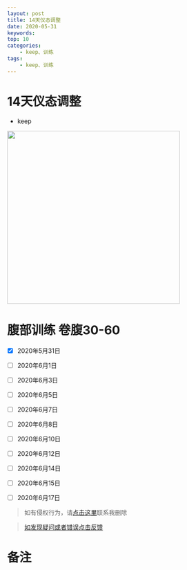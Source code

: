 ```yaml
---
layout: post
title: 14天仪态调整
date: 2020-05-31
keywords:
top: 10
categories:
    - keep、训练
tags:
    - keep、训练
---
```

# 14天仪态调整
- keep

<img src='https://cdn-1256164122.cos.ap-beijing.myqcloud.com/image/%E5%8D%9A%E6%96%87/keep.jpeg' width='400'>

# 腹部训练 卷腹30-60
- [x] 2020年5月31日
- [ ] 2020年6月1日
- [ ] 2020年6月3日
- [ ] 2020年6月5日
- [ ] 2020年6月7日
- [ ] 2020年6月8日
- [ ] 2020年6月10日
- [ ] 2020年6月12日
- [ ] 2020年6月14日
- [ ] 2020年6月15日
- [ ] 2020年6月17日


>如有侵权行为，请[点击这里](https://github.com/cooper-q/MattMeng_hexo/issues)联系我删除

>[如发现疑问或者错误点击反馈](https://github.com/cooper-q/MattMeng_hexo/issues)

# 备注

